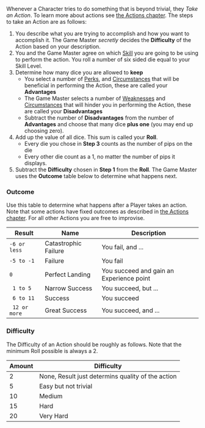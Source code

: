 Whenever a Character tries to do something that is beyond trivial, they _Take an Action_. To learn more about actions see [the Actions chapter](../30%20Actions/index). The steps to take an Action are as follows:

1. You describe what you are trying to accomplish and how you want to accomplish it. The Game Master *secretly* decides the **Difficulty** of the Action based on your description.
2. You and the Game Master agree on which [Skill](20%20Skills/index) you are going to be using to perform the action. You roll a number of six sided die equal to your Skill Level.
3. Determine how many dice you are allowed to **keep**
	- You select a number of [Perks](../40%20Traits/10%20Perks), and [Circumstances](../50%20Circumstances/index) that will be beneficial in performing the Action, these are called your **Advantages**
	- The Game Master selects a number of [Weaknesses](20%20Weakness) and [Circumstances](../50%20Circumstances/index) that will hinder you in performing the Action, these are called your **Disadvantages**
	- Subtract the number of **Disadvantages** from the number of **Advantages** and choose that many dice **plus one** (you may end up choosing zero).
4. Add up the value of all dice. This sum is called your **Roll**.
	- Every die you chose in **Step 3** counts as the number of pips on the die
	- Every other die count as a 1, no matter the number of pips it displays.	
5. Subtract the **Difficulty** chosen in **Step 1** from the **Roll**. The Game Master uses the **Outcome** table below to determine what happens next.

### Outcome
Use this table to determine what happens after a Player takes an action. Note that some actions have fixed outcomes as described in [the Actions chapter](../30%20Actions/index).
For all other Actions you are free to improvise.

| Result        | Name                 | Description                              |
| ------------- | -------------------- | ---------------------------------------- |
| `-6 or less`  | Catastrophic Failure | You fail, and ...                        |
| `-5 to -1 `   | Failure              | You fail                                 |
| `0`           | Perfect Landing      | You succeed and gain an Experience point |
| `  1 to 5 `   | Narrow Success       | You succeed, but ...                     |
| ` 6 to 11`    | Success              | You succeed                              |
| ` 12 or more` | Great Success        | You succeed, and ...                     |
### Difficulty
The Difficulty of an Action should be roughly as follows. Note that the minimum Roll possible is always a 2.

| Amount | Difficulty                                        |
| ------ | ------------------------------------------------- |
| 2      | None, Result just determins quality of the action |
| 5      | Easy but not trivial                              |
| 10     | Medium                                            |
| 15     | Hard                                              |
| 20     | Very Hard                                         |

